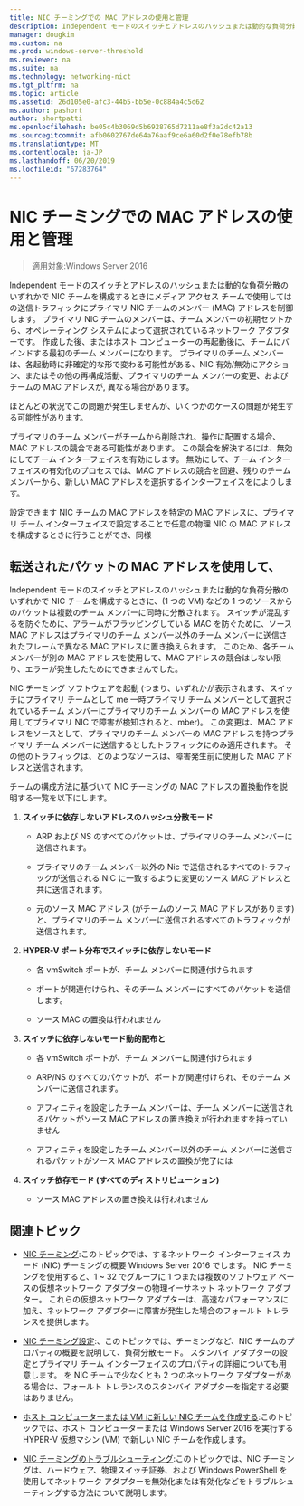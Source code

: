 ```yaml
---
title: NIC チーミングでの MAC アドレスの使用と管理
description: Independent モードのスイッチとアドレスのハッシュまたは動的な負荷分散のいずれかで NIC チームを構成するときにメディア アクセス チームで使用してはの送信トラフィックにプライマリ NIC チームのメンバー (MAC) アドレスを制御します。 プライマリ NIC チームのメンバーは、チーム メンバーの初期セットから、オペレーティング システムによって選択されているネットワーク アダプターです。
manager: dougkim
ms.custom: na
ms.prod: windows-server-threshold
ms.reviewer: na
ms.suite: na
ms.technology: networking-nict
ms.tgt_pltfrm: na
ms.topic: article
ms.assetid: 26d105e0-afc3-44b5-bb5e-0c884a4c5d62
ms.author: pashort
author: shortpatti
ms.openlocfilehash: be05c4b3069d5b6928765d7211ae8f3a2dc42a13
ms.sourcegitcommit: afb0602767de64a76aaf9ce6a60d2f0e78efb78b
ms.translationtype: MT
ms.contentlocale: ja-JP
ms.lasthandoff: 06/20/2019
ms.locfileid: "67283764"
---
```

# <a name="nic-teaming-mac-address-use-and-management"></a>NIC チーミングでの MAC アドレスの使用と管理

>適用対象:Windows Server 2016

Independent モードのスイッチとアドレスのハッシュまたは動的な負荷分散のいずれかで NIC チームを構成するときにメディア アクセス チームで使用してはの送信トラフィックにプライマリ NIC チームのメンバー (MAC) アドレスを制御します。 プライマリ NIC チームのメンバーは、チーム メンバーの初期セットから、オペレーティング システムによって選択されているネットワーク アダプターです。  作成した後、またはホスト コンピューターの再起動後に、チームにバインドする最初のチーム メンバーになります。 プライマリのチーム メンバーは、各起動時に非確定的な形で変わる可能性がある、NIC 有効/無効にアクション、またはその他の再構成活動、プライマリのチーム メンバーの変更、およびチームの MAC アドレスが, 異なる場合があります。  
  
ほとんどの状況でこの問題が発生しませんが、いくつかのケースの問題が発生する可能性があります。  
  
プライマリのチーム メンバーがチームから削除され、操作に配置する場合、MAC アドレスの競合である可能性があります。 この競合を解決するには、無効にしてチーム インターフェイスを有効にします。 無効にして、チーム インターフェイスの有効化のプロセスでは、MAC アドレスの競合を回避、残りのチーム メンバーから、新しい MAC アドレスを選択するインターフェイスをによりします。  
  
設定できます NIC チームの MAC アドレスを特定の MAC アドレスに、プライマリ チーム インターフェイスで設定することで任意の物理 NIC の MAC アドレスを構成するときに行うことができ、同様  
  
## <a name="mac-address-use-on-transmitted-packets"></a>転送されたパケットの MAC アドレスを使用して、  
Independent モードのスイッチとアドレスのハッシュまたは動的な負荷分散のいずれかで NIC チームを構成するときに、(1 つの VM) などの 1 つのソースからのパケットは複数のチーム メンバーに同時に分散されます。 スイッチが混乱するを防ぐために、アラームがフラッピングしている MAC を防ぐために、ソース MAC アドレスはプライマリのチーム メンバー以外のチーム メンバーに送信されたフレームで異なる MAC アドレスに置き換えられます。 このため、各チーム メンバーが別の MAC アドレスを使用して、MAC アドレスの競合はしない限り、エラーが発生したためにできませんでした。  
  
NIC チーミング ソフトウェアを起動 (つまり、いずれかが表示されます、スイッチにプライマリ チームとして me 一時プライマリ チーム メンバーとして選択されているチーム メンバーにプライマリのチーム メンバーの MAC アドレスを使用してプライマリ NIC で障害が検知されると、mber)。  この変更は、MAC アドレスをソースとして、プライマリのチーム メンバーの MAC アドレスを持つプライマリ チーム メンバーに送信するとしたトラフィックにのみ適用されます。 その他のトラフィックは、どのようなソースは、障害発生前に使用した MAC アドレスと送信されます。  
  
チームの構成方法に基づいて NIC チーミングの MAC アドレスの置換動作を説明する一覧を以下にします。  
  
1.  **スイッチに依存しないアドレスのハッシュ分散モード**  
  
    -   ARP および NS のすべてのパケットは、プライマリのチーム メンバーに送信されます。  
  
    -   プライマリのチーム メンバー以外の Nic で送信されるすべてのトラフィックが送信される NIC に一致するように変更のソース MAC アドレスと共に送信されます。  
  
    -   元のソース MAC アドレス (がチームのソース MAC アドレスがあります) と、プライマリのチーム メンバーに送信されるすべてのトラフィックが送信されます。  
  
2.  **HYPER-V ポート分布でスイッチに依存しないモード**  
  
    -   各 vmSwitch ポートが、チーム メンバーに関連付けられます  
  
    -   ポートが関連付けられ、そのチーム メンバーにすべてのパケットを送信します。  
  
    -   ソース MAC の置換は行われません  
  
3.  **スイッチに依存しないモード動的配布と**  
  
    -   各 vmSwitch ポートが、チーム メンバーに関連付けられます  
  
    -   ARP/NS のすべてのパケットが、ポートが関連付けられ、そのチーム メンバーに送信されます。  
  
    -   アフィニティを設定したチーム メンバーは、チーム メンバーに送信されるパケットがソース MAC アドレスの置き換えが行われますを持っていません  
  
    -   アフィニティを設定したチーム メンバー以外のチーム メンバーに送信されるパケットがソース MAC アドレスの置換が完了には  
  
4.  **スイッチ依存モード (すべてのディストリビューション)**  
  
    -   ソース MAC アドレスの置き換えは行われません  
  
## <a name="related-topics"></a>関連トピック
- [NIC チーミング](NIC-Teaming.md):このトピックでは、するネットワーク インターフェイス カード (NIC) チーミングの概要 Windows Server 2016 でします。 NIC チーミングを使用すると、1 ~ 32 でグループに 1 つまたは複数のソフトウェア ベースの仮想ネットワーク アダプターの物理イーサネット ネットワーク アダプター。 これらの仮想ネットワーク アダプターは、高速なパフォーマンスに加え、ネットワーク アダプターに障害が発生した場合のフォールト トレランスを提供します。  

- [NIC チーミング設定](nic-teaming-settings.md):、このトピックでは、チーミングなど、NIC チームのプロパティの概要を説明して、負荷分散モード。 スタンバイ アダプターの設定とプライマリ チーム インターフェイスのプロパティの詳細についても用意します。 を NIC チームで少なくとも 2 つのネットワーク アダプターがある場合は、フォールト トレランスのスタンバイ アダプターを指定する必要はありません。
  
- [ホスト コンピューターまたは VM に新しい NIC チームを作成する](Create-a-New-NIC-Team-on-a-Host-Computer-or-VM.md):このトピックでは、ホスト コンピューターまたは Windows Server 2016 を実行する HYPER-V 仮想マシン (VM) で新しい NIC チームを作成します。

- [NIC チーミングのトラブルシューティング](Troubleshooting-NIC-Teaming.md):このトピックでは、NIC チーミングは、ハードウェア、物理スイッチ証券、および Windows PowerShell を使用してネットワーク アダプターを無効化または有効化などをトラブルシューティングする方法について説明します。 
  


